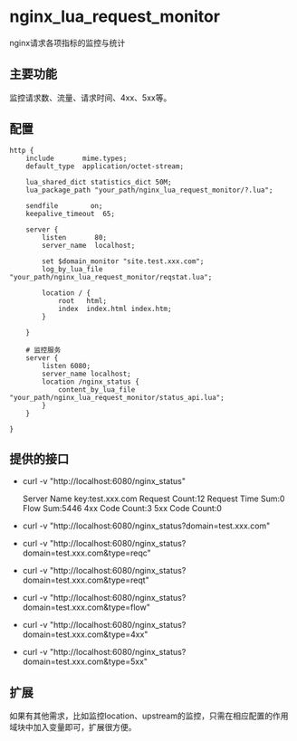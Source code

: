 # nginx_lua_request_monitor
nginx请求各项指标的监控与统计

## 主要功能

监控请求数、流量、请求时间、4xx、5xx等。

## 配置

    http {
        include       mime.types;
        default_type  application/octet-stream;
    
        lua_shared_dict statistics_dict 50M;
        lua_package_path "your_path/nginx_lua_request_monitor/?.lua";
    
        sendfile        on;
        keepalive_timeout  65;
    
        server {
            listen       80;
            server_name  localhost;
    
            set $domain_monitor "site.test.xxx.com";
            log_by_lua_file "your_path/nginx_lua_request_monitor/reqstat.lua";
    
            location / {
                root   html;
                index  index.html index.htm;
            }
           
        }
    
        # 监控服务
        server {
            listen 6080;
            server_name localhost;
            location /nginx_status {
                content_by_lua_file "your_path/nginx_lua_request_monitor/status_api.lua";
            }
        }
    
    }

## 提供的接口

- curl -v "http://localhost:6080/nginx_status"


    Server Name key:test.xxx.com
    Request Count:12
    Request Time Sum:0
    Flow Sum:5446
    4xx Code Count:3
    5xx Code Count:0 

- curl -v "http://localhost:6080/nginx_status?domain=test.xxx.com"
- curl -v "http://localhost:6080/nginx_status?domain=test.xxx.com&type=reqc"
- curl -v "http://localhost:6080/nginx_status?domain=test.xxx.com&type=reqt"
- curl -v "http://localhost:6080/nginx_status?domain=test.xxx.com&type=flow"
- curl -v "http://localhost:6080/nginx_status?domain=test.xxx.com&type=4xx"
- curl -v "http://localhost:6080/nginx_status?domain=test.xxx.com&type=5xx"


## 扩展

如果有其他需求，比如监控location、upstream的监控，只需在相应配置的作用域块中加入变量即可，扩展很方便。